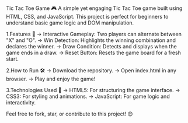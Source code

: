 Tic Tac Toe Game 🎮
A simple yet engaging Tic Tac Toe game built using HTML, CSS, and JavaScript. This project is perfect for beginners to understand basic game logic and DOM manipulation.

1.Features 🚀
-> Interactive Gameplay: Two players can alternate between "X" and "O".
-> Win Detection: Highlights the winning combination and declares the winner.
-> Draw Condition: Detects and displays when the game ends in a draw.
-> Reset Button: Resets the game board for a fresh start.

2.How to Run 🛠️
-> Download the repository.
-> Open index.html in any browser.
-> Play and enjoy the game!

3.Technologies Used 🧰
-> HTML5: For structuring the game interface.
-> CSS3: For styling and animations.
-> JavaScript: For game logic and interactivity.

Feel free to fork, star, or contribute to this project! 😊
